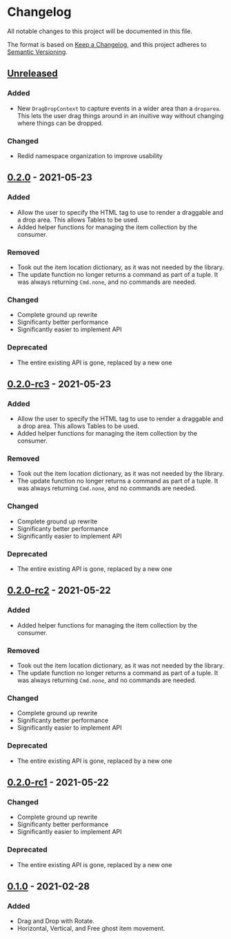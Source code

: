 # Changelog

All notable changes to this project will be documented in this file.

The format is based on [Keep a Changelog](https://keepachangelog.com/en/1.0.0/),
and this project adheres to [Semantic Versioning](https://semver.org/spec/v2.0.0.html).

## [Unreleased]

### Added
- New `DragDropContext` to capture events in a wider area than a `droparea`. This lets the user drag things around in an inuitive way without changing where things can be dropped.

### Changed
- Redid namespace organization to improve usability

## [0.2.0] - 2021-05-23

### Added
- Allow the user to specify the HTML tag to use to render a draggable and a drop area. This allows Tables to be used.
- Added helper functions for managing the item collection by the consumer.

### Removed
- Took out the item location dictionary, as it was not needed by the library.
- The update function no longer returns a command as part of a tuple. It was always returning `Cmd.none`, and no commands are needed.

### Changed
- Complete ground up rewrite
- Significanty better performance
- Significantly easier to implement API

### Deprecated
- The entire existing API is gone, replaced by a new one

## [0.2.0-rc3] - 2021-05-23

### Added
- Allow the user to specify the HTML tag to use to render a draggable and a drop area. This allows Tables to be used.
- Added helper functions for managing the item collection by the consumer.

### Removed
- Took out the item location dictionary, as it was not needed by the library.
- The update function no longer returns a command as part of a tuple. It was always returning `Cmd.none`, and no commands are needed.

### Changed
- Complete ground up rewrite
- Significanty better performance
- Significantly easier to implement API

### Deprecated
- The entire existing API is gone, replaced by a new one

## [0.2.0-rc2] - 2021-05-22

### Added
- Added helper functions for managing the item collection by the consumer.

### Removed
- Took out the item location dictionary, as it was not needed by the library.
- The update function no longer returns a command as part of a tuple. It was always returning `Cmd.none`, and no commands are needed.

### Changed
- Complete ground up rewrite
- Significanty better performance
- Significantly easier to implement API

### Deprecated
- The entire existing API is gone, replaced by a new one

## [0.2.0-rc1] - 2021-05-22

### Changed
- Complete ground up rewrite
- Significanty better performance
- Significantly easier to implement API

### Deprecated
- The entire existing API is gone, replaced by a new one

## [0.1.0] - 2021-02-28

### Added
- Drag and Drop with Rotate.
- Horizontal, Vertical, and Free ghost item movement.

[Unreleased]: https://github.com/MyGithubUsername/Elmish.DragAndDrop/compare/v0.2.0...HEAD
[0.2.0]: https://github.com/MyGithubUsername/Elmish.DragAndDrop/compare/v0.1.0...v0.2.0
[0.2.0-rc3]: https://github.com/MyGithubUsername/Elmish.DragAndDrop/compare/v0.1.0...v0.2.0-rc3
[0.2.0-rc2]: https://github.com/MyGithubUsername/Elmish.DragAndDrop/compare/v0.1.0...v0.2.0-rc2
[0.2.0-rc1]: https://github.com/MyGithubUsername/Elmish.DragAndDrop/compare/v0.1.0...v0.2.0-rc1
[0.1.0]: https://github.com/MyGithubUsername/Elmish.DragAndDrop/releases/tag/v0.1.0
